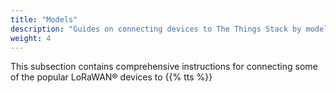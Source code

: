```yaml
---
title: "Models"
description: "Guides on connecting devices to The Things Stack by model"
weight: 4
---
```


This subsection contains comprehensive instructions for connecting some of the popular LoRaWAN® devices to {{% tts %}}

